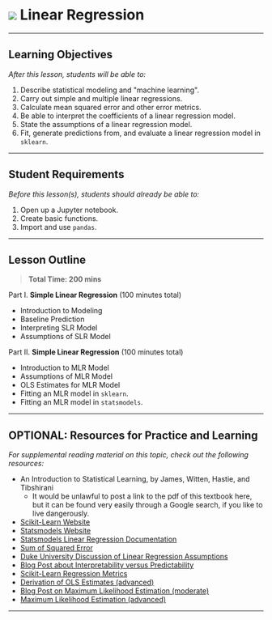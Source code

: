 # ![](https://ga-dash.s3.amazonaws.com/production/assets/logo-9f88ae6c9c3871690e33280fcf557f33.png) Linear Regression

---

## Learning Objectives

*After this lesson, students will be able to:*

1. Describe statistical modeling and "machine learning".
1. Carry out simple and multiple linear regressions.
1. Calculate mean squared error and other error metrics.
1. Be able to interpret the coefficients of a linear regression model.
1. State the assumptions of a linear regression model.
1. Fit, generate predictions from, and evaluate a linear regression model in `sklearn`.

---

## Student Requirements

*Before this lesson(s), students should already be able to:*

1. Open up a Jupyter notebook.
2. Create basic functions.
3. Import and use `pandas`.

---

## Lesson Outline

> **Total Time: 200 mins**

Part I. **Simple Linear Regression** (100 minutes total)
- Introduction to Modeling
- Baseline Prediction
- Interpreting SLR Model
- Assumptions of SLR Model

Part II. **Simple Linear Regression** (100 minutes total)
- Introduction to MLR Model
- Assumptions of MLR Model
- OLS Estimates for MLR Model
- Fitting an MLR model in `sklearn`.
- Fitting an MLR model in `statsmodels`.

---

## OPTIONAL: Resources for Practice and Learning

*For supplemental reading material on this topic, check out the following resources:*

- An Introduction to Statistical Learning, by James, Witten, Hastie, and Tibshirani
    - It would be unlawful to post a link to the pdf of this textbook here, but it can be found very easily through a Google search, if you like to live dangerously.
- [Scikit-Learn Website](http://scikit-learn.org/stable/)
- [Statsmodels Website](http://statsmodels.sourceforge.net/)
- [Statsmodels Linear Regression Documentation](http://statsmodels.sourceforge.net/devel/examples/#regression)
- [Sum of Squared Error](https://en.wikipedia.org/wiki/Residual_sum_of_squares)
- [Duke University Discussion of Linear Regression Assumptions](http://people.duke.edu/~rnau/testing.htm)
- [Blog Post about Interpretability versus Predictability](https://towardsdatascience.com/machine-learning-interpretability-techniques-662c723454f3)
- [Scikit-Learn Regression Metrics](http://scikit-learn.org/stable/modules/model_evaluation.html#regression-metrics)
- [Derivation of OLS Estimates (advanced)](https://web.stanford.edu/~mrosenfe/soc_meth_proj3/matrix_OLS_NYU_notes.pdf)
- [Blog Post on Maximum Likelihood Estimation (moderate)](https://towardsdatascience.com/linear-regression-91eeae7d6a2e)
- [Maximum Likelihood Estimation (advanced)](https://onlinecourses.science.psu.edu/stat504/node/28)
---

